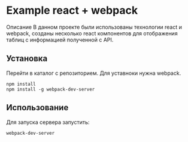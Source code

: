 # Example react + webpack 

Описание 
В данном проекте были использованы технологии react и webpack, созданы несколько react компонентов для отображения таблиц с информацией полученной с API. 



## Установка

Перейти в каталог с репозиторием. Для уставноки нужна webpack.

```
npm install
npm install -g webpack-dev-server
```

## Использование

Для запуска сервера запустить:
```
webpack-dev-server 
```




